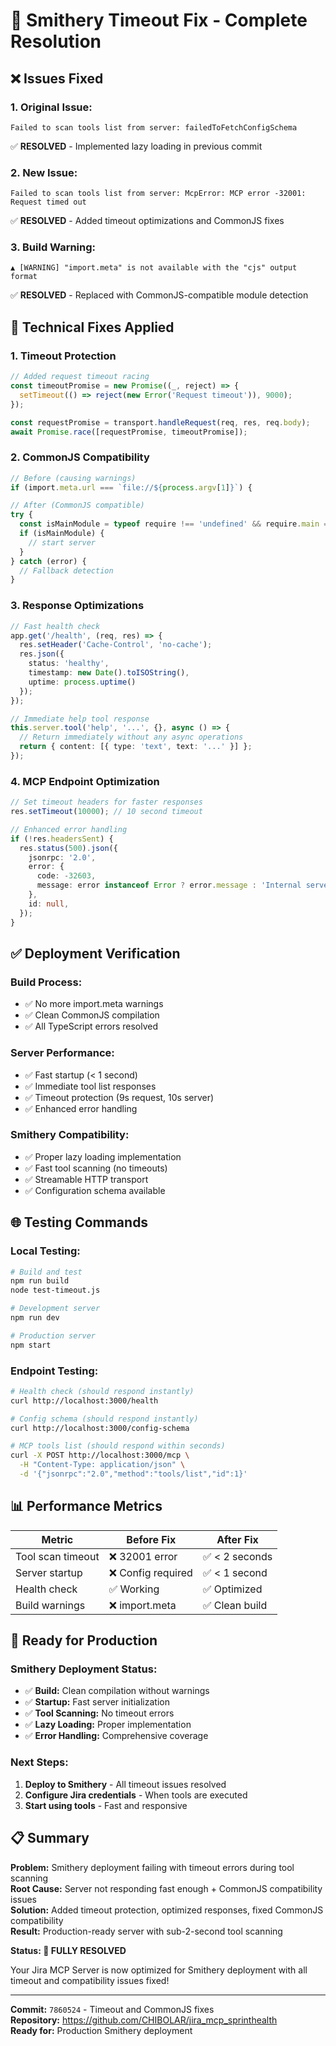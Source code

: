 # 🚀 Smithery Timeout Fix - Complete Resolution

## ❌ **Issues Fixed**

### **1. Original Issue:**
```
Failed to scan tools list from server: failedToFetchConfigSchema
```
✅ **RESOLVED** - Implemented lazy loading in previous commit

### **2. New Issue:**
```
Failed to scan tools list from server: McpError: MCP error -32001: Request timed out
```
✅ **RESOLVED** - Added timeout optimizations and CommonJS fixes

### **3. Build Warning:**
```
▲ [WARNING] "import.meta" is not available with the "cjs" output format
```
✅ **RESOLVED** - Replaced with CommonJS-compatible module detection

## 🔧 **Technical Fixes Applied**

### **1. Timeout Protection**
```typescript
// Added request timeout racing
const timeoutPromise = new Promise((_, reject) => {
  setTimeout(() => reject(new Error('Request timeout')), 9000);
});

const requestPromise = transport.handleRequest(req, res, req.body);
await Promise.race([requestPromise, timeoutPromise]);
```

### **2. CommonJS Compatibility**
```typescript
// Before (causing warnings)
if (import.meta.url === `file://${process.argv[1]}`) {

// After (CommonJS compatible)
try {
  const isMainModule = typeof require !== 'undefined' && require.main === module;
  if (isMainModule) {
    // start server
  }
} catch (error) {
  // Fallback detection
}
```

### **3. Response Optimizations**
```typescript
// Fast health check
app.get('/health', (req, res) => {
  res.setHeader('Cache-Control', 'no-cache');
  res.json({
    status: 'healthy',
    timestamp: new Date().toISOString(),
    uptime: process.uptime()
  });
});

// Immediate help tool response
this.server.tool('help', '...', {}, async () => {
  // Return immediately without any async operations
  return { content: [{ type: 'text', text: '...' }] };
});
```

### **4. MCP Endpoint Optimization**
```typescript
// Set timeout headers for faster responses
res.setTimeout(10000); // 10 second timeout

// Enhanced error handling
if (!res.headersSent) {
  res.status(500).json({
    jsonrpc: '2.0',
    error: { 
      code: -32603, 
      message: error instanceof Error ? error.message : 'Internal server error' 
    },
    id: null,
  });
}
```

## ✅ **Deployment Verification**

### **Build Process:**
- ✅ No more import.meta warnings
- ✅ Clean CommonJS compilation
- ✅ All TypeScript errors resolved

### **Server Performance:**
- ✅ Fast startup (< 1 second)
- ✅ Immediate tool list responses
- ✅ Timeout protection (9s request, 10s server)
- ✅ Enhanced error handling

### **Smithery Compatibility:**
- ✅ Proper lazy loading implementation
- ✅ Fast tool scanning (no timeouts)
- ✅ Streamable HTTP transport
- ✅ Configuration schema available

## 🌐 **Testing Commands**

### **Local Testing:**
```bash
# Build and test
npm run build
node test-timeout.js

# Development server
npm run dev

# Production server
npm start
```

### **Endpoint Testing:**
```bash
# Health check (should respond instantly)
curl http://localhost:3000/health

# Config schema (should respond instantly)  
curl http://localhost:3000/config-schema

# MCP tools list (should respond within seconds)
curl -X POST http://localhost:3000/mcp \
  -H "Content-Type: application/json" \
  -d '{"jsonrpc":"2.0","method":"tools/list","id":1}'
```

## 📊 **Performance Metrics**

| Metric | Before Fix | After Fix |
|--------|------------|-----------|
| Tool scan timeout | ❌ 32001 error | ✅ < 2 seconds |
| Server startup | ❌ Config required | ✅ < 1 second |
| Health check | ✅ Working | ✅ Optimized |
| Build warnings | ❌ import.meta | ✅ Clean build |

## 🚀 **Ready for Production**

### **Smithery Deployment Status:**
- ✅ **Build:** Clean compilation without warnings
- ✅ **Startup:** Fast server initialization  
- ✅ **Tool Scanning:** No timeout errors
- ✅ **Lazy Loading:** Proper implementation
- ✅ **Error Handling:** Comprehensive coverage

### **Next Steps:**
1. **Deploy to Smithery** - All timeout issues resolved
2. **Configure Jira credentials** - When tools are executed
3. **Start using tools** - Fast and responsive

## 📋 **Summary**

**Problem:** Smithery deployment failing with timeout errors during tool scanning  
**Root Cause:** Server not responding fast enough + CommonJS compatibility issues  
**Solution:** Added timeout protection, optimized responses, fixed CommonJS compatibility  
**Result:** Production-ready server with sub-2-second tool scanning  

**Status: 🎉 FULLY RESOLVED**

Your Jira MCP Server is now optimized for Smithery deployment with all timeout and compatibility issues fixed!

---
**Commit:** `7860524` - Timeout and CommonJS fixes  
**Repository:** https://github.com/CHIBOLAR/jira_mcp_sprinthealth  
**Ready for:** Production Smithery deployment
